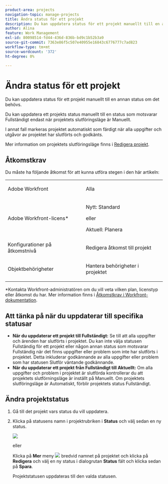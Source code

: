 ```yaml
---
product-area: projects
navigation-topic: manage-projects
title: Ändra status för ett projekt
description: Du kan uppdatera status för ett projekt manuellt till en annan status om det behövs. Du kan uppdatera ett projekts status manuellt till en status som motsvarar Fullständigt endast när projektets slutföringsläge är Manuellt.
author: Alina
feature: Work Management
exl-id: 80098514-fd44-436d-836b-bd9c1b52b3a9
source-git-commit: 7363e86f5c507e40955e16843c6776777c7ad823
workflow-type: tm+mt
source-wordcount: '372'
ht-degree: 0%

---
```


# Ändra status för ett projekt

<!--Audited: 02/2024-->

Du kan uppdatera status för ett projekt manuellt till en annan status om det behövs.

Du kan uppdatera ett projekts status manuellt till en status som motsvarar Fullständigt endast när projektets slutföringsläge är Manuellt.

I annat fall markeras projektet automatiskt som färdigt när alla uppgifter och utgåvor av projektet har slutförts och godkänts.

Mer information om projektets slutföringsläge finns i [Redigera projekt](/help/quicksilver/manage-work/projects/manage-projects/edit-projects.md).

## Åtkomstkrav

Du måste ha följande åtkomst för att kunna utföra stegen i den här artikeln:

<table style="table-layout:auto"> 
 <col> 
 <col> 
 <tbody> 
  <tr> 
   <td role="rowheader">Adobe Workfront</td> 
   <td> <p>Alla</p> </td> 
  </tr> 
  <tr> 
   <td role="rowheader">Adobe Workfront-licens*</td> 
   <td> <p>Nytt: Standard </p> 
   eller
   <p>Aktuell: Planera </p>
   </td> 
  </tr> 
  <tr> 
   <td role="rowheader">Konfigurationer på åtkomstnivå</td> 
   <td> <p>Redigera åtkomst till projekt</p> </td> 
  </tr> 
  <tr> 
   <td role="rowheader">Objektbehörigheter</td> 
   <td> <p>Hantera behörigheter i projektet</p> </td> 
  </tr> 
 </tbody> 
</table>

&#42;Kontakta Workfront-administratören om du vill veta vilken plan, licenstyp eller åtkomst du har. Mer information finns i [Åtkomstkrav i Workfront-dokumentation](/help/quicksilver/administration-and-setup/add-users/access-levels-and-object-permissions/access-level-requirements-in-documentation.md).

## Att tänka på när du uppdaterar till specifika statusar

* **När du uppdaterar ett projekt till Fullständigt:** Se till att alla uppgifter och ärenden har slutförts i projektet. Du kan inte välja statusen Fullständig för ett projekt eller någon annan status som motsvarar Fullständig när det finns uppgifter eller problem som inte har slutförts i projektet. Detta inkluderar godkännande av alla uppgifter eller problem som har statusen Slutför väntande godkännande.
* **När du uppdaterar ett projekt från Fullständigt till Aktuellt:** Om alla uppgifter och problem i projektet är slutförda kontrollerar du att projektets slutförningsläge är inställt på Manuellt. Om projektets slutföringsläge är Automatiskt, förblir projektets status Fullständigt.

## Ändra projektstatus

1. Gå till det projekt vars status du vill uppdatera.
1. Klicka på statusens namn i projektrubriken i **Status** och välj sedan en ny status.

   ![](assets/change-project-status-in-header-drop-down-nwe-350x371.png)

   eller

   Klicka på **Mer** meny ![](assets/qs-more-menu.png) bredvid namnet på projektet och klicka på **Redigera** och välj en ny status i dialogrutan **Status** fält och klicka sedan på **Spara**.

   Projektstatusen uppdateras till den valda statusen.
